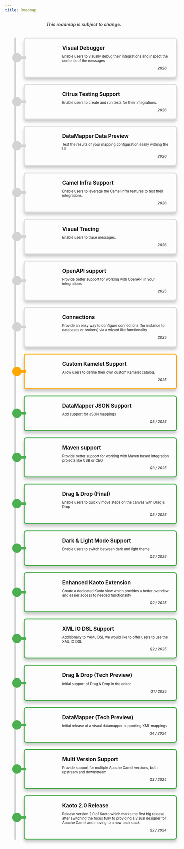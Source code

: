 ```yaml
---
title: Roadmap
---
```


<style>
h1 {
    text-align: center;
}

.roadmap-container {
    display: flex;
    flex-direction: column;
    gap: 20px;
    position: relative;
    padding-left: 60px;
}

.roadmap-timeline {
    position: absolute;
    left: 30px; /* Adjusted to center the circle */
    top: 0;
    width: 5px;
    background: lightgray;
    height: 100%; /* Adjusted to cover the height of the container */
}

.roadmap-card {
    display: flex;
    align-items: center;
    border: 3px solid #ddd;
    border-radius: 8px;
    padding: 20px;
    width: 100%;
    box-shadow: 0 8px 10px rgba(0, 0, 0, 0.2);
    position: relative;
}

.roadmap-card.wip {
    border-color:rgb(255, 166, 0);
    border-width: 3px; /* Increased border width */
}

.roadmap-card.completed {
    border-color: #4CAF50;
    border-width: 3px; /* Increased border width */
}

.roadmap-card .icon {
    font-size: 40px;
    background-size: cover; 
    background-repeat: no-repeat; 
    width: 60px; 
    height: 60px; 
    flex: 0 0 80px 80px;
    display: flex;
    align-items: center;
    justify-content: center;
    margin-right: 40px;
}

.roadmap-card .content {
    flex: 1;
}

.roadmap-card .content h3 {
    margin: 0;
    font-size: 1.2em;
    font-weight: bold;
}

.roadmap-card .content p {
    margin: 10px 0;
    font-size: 0.8em;
}

.roadmap-card .content .delivery-time {
    font-style: italic;
    color: #555;
    font-weight: bold;
    font-size: 0.8em;
    text-align: right;
    padding-right: 10px
}

.roadmap-card::before {
    content: '';
    position: absolute;
    left: -40px; /* Adjusted to center the circle */
    top: 50%;
    transform: translateY(-50%);
    width: 20px;
    height: 20px;
    border-radius: 50%;
    border: 5px solid lightgray;
    background: lightgray;
}

.roadmap-card::after {
    content: '';
    position: absolute;
    left: -20px; /* Adjusted to align with the circle */
    top: 50%;
    transform: translateY(-50%);
    width: 19px;
    height: 2px;
    background: lightgray;
    border: 3px solid lightgray;
}

.roadmap-card.wip::before {
    background:rgb(255, 166, 0);
    border: 5px solid rgb(255, 166, 0);
    left: -40px; /* Adjusted to center the circle */
}

.roadmap-card.wip::after {
    background: rgb(255, 166, 0);
    border: 3px solid rgb(255, 166, 0);
}

.roadmap-card.completed::before {
    background: #4CAF50;
    border: 5px solid #4CAF50;
    left: -40px; /* Adjusted to center the circle */
}

.roadmap-card.completed::after {
    background: #4CAF50;
    border: 3px solid #4CAF50;
}

.roadmap-description {
    text-align: center;
    font-style: italic;
    color: #555;
    font-weight: bold;
    font-size: 1em;
    padding-bottom: 20px
}
</style>

<p class="roadmap-description">
This roadmap is subject to change.
</p>


<div class="roadmap-container">
    <div class="roadmap-timeline"></div>
    <div class="roadmap-card">
        <div class="icon" style="background-image: url('./images/bug.png');"></div>
        <div class="content">
            <h3>Visual Debugger</h3>
            <p>Enable users to visually debug their integrations and inspect the contents of the messages</p>
            <div class="delivery-time">2026</div>
        </div>
    </div>
    <div class="roadmap-card">
        <div class="icon" style="background-image: url('./images/citrus.png');"></div>
        <div class="content">
            <h3>Citrus Testing Support</h3>
            <p>Enable users to create and run tests for their integrations.</p>
            <div class="delivery-time">2026</div>
        </div>
    </div>
    <div class="roadmap-card">
        <div class="icon" style="background-image: url('./images/datamapper.png');"></div>
        <div class="content">
            <h3>DataMapper Data Preview</h3>
            <p>Test the results of your mapping configuration easily withing the UI</p>
            <div class="delivery-time">2026</div>
        </div>
    </div>
    <div class="roadmap-card">
        <div class="icon" style="background-image: url('./images/camel-logo.svg');"></div>
        <div class="content">
            <h3>Camel Infra Support</h3>
            <p>Enable users to leverage the Camel Infra features to test their integrations.</p>
            <div class="delivery-time">2026</div>
        </div>
    </div>
    <div class="roadmap-card">
        <div class="icon" style="background-image: url('./images/tracing.svg');"></div>
        <div class="content">
            <h3>Visual Tracing</h3>
            <p>Enable users to trace messages.</p>
            <div class="delivery-time">2026</div>
        </div>
    </div>
    <div class="roadmap-card">
        <div class="icon" style="background-image: url('./images/openapi.svg');"></div>
        <div class="content">
            <h3>OpenAPI support</h3>
            <p>Provide better support for working with OpenAPI in your integrations</p>
            <div class="delivery-time">2025</div>
        </div>
    </div>
    <div class="roadmap-card">
        <div class="icon" style="background-image: url('./images/puzzle.png');"></div>
        <div class="content">
            <h3>Connections</h3>
            <p>Provide an easy way to configure connections (for instance to databases or brokers) via a wizard like functionality</p>
            <div class="delivery-time">2025</div>
        </div>
    </div>
    <div class="roadmap-card wip">
        <div class="icon" style="background-image: url('./images/camel-logo.svg');"></div>
        <div class="content">
            <h3>Custom Kamelet Support</h3>
            <p>Allow users to define their own custom Kamelet catalog.</p>
            <div class="delivery-time">2025</div>
        </div>
    </div>
    <div class="roadmap-card completed">
        <div class="icon" style="background-image: url('./images/datamapper.png');"></div>
        <div class="content">
            <h3>DataMapper JSON Support</h3>
            <p>Add support for JSON mappings</p>
            <div class="delivery-time">Q3 / 2025</div>
        </div>
    </div>
    <div class="roadmap-card completed">
        <div class="icon" style="background-image: url('./images/build.png');"></div>
        <div class="content">
            <h3>Maven support</h3>
            <p>Provide better support for working with Maven based integration projects like CSB or CEQ</p>
            <div class="delivery-time">Q3 / 2025</div>
        </div>
    </div>
    <div class="roadmap-card completed">
        <div class="icon" style="background-image: url('./images/stop.png');"></div>
        <div class="content">
            <h3>Drag & Drop (Final)</h3>
            <p>Enable users to quickly move steps on the canvas with Drag & Drop</p>
            <div class="delivery-time">Q3 / 2025</div>
        </div>
    </div>
    <div class="roadmap-card completed">
        <div class="icon" style="background-image: url('./images/darklightmode.png');"></div>
        <div class="content">
            <h3>Dark & Light Mode Support</h3>
            <p>Enable users to switch between dark and light theme</p>
            <div class="delivery-time">Q2 / 2025</div>
        </div>
    </div>
    <div class="roadmap-card completed">
        <div class="icon" style="background-image: url('./images/vscode.svg');"></div>
        <div class="content">
            <h3>Enhanced Kaoto Extension</h3>
            <p>Create a dedicated Kaoto view which provides a better overview and easier access to needed functionality</p>
            <div class="delivery-time">Q2 / 2025</div>
        </div>
    </div>
    <div class="roadmap-card completed">
        <div class="icon" style="background-image: url('./images/xmlsupport.png');"></div>
        <div class="content">
            <h3>XML IO DSL Support</h3>
            <p>Additionally to YAML DSL we would like to offer users to use the XML IO DSL</p>
            <div class="delivery-time">Q2 / 2025</div>
        </div>
    </div>
    <div class="roadmap-card completed">
        <div class="icon" style="background-image: url('./images/stop.png');"></div>
        <div class="content">
            <h3>Drag & Drop (Tech Preview)</h3>
            <p>Initial support of Drag & Drop in the editor</p>
            <div class="delivery-time">Q1 / 2025</div>
        </div>
    </div>
    <div class="roadmap-card completed">
        <div class="icon" style="background-image: url('./images/datamapper.png');"></div>
        <div class="content">
            <h3>DataMapper (Tech Preview)</h3>
            <p>Initial release of a visual datamapper supporting XML mappings</p>
            <div class="delivery-time">Q4 / 2024</div>
        </div>
    </div>
    <div class="roadmap-card completed">
        <div class="icon" style="background-image: url('./images/camel-logo.svg');"></div>
        <div class="content">
            <h3>Multi Version Support</h3>
            <p>Provide support for multiple Apache Camel versions, both upstream and downstream</p>
            <div class="delivery-time">Q3 / 2024</div>
        </div>
    </div>
    <div class="roadmap-card completed">
        <div class="icon" style="background-image: url('./images/logo-kaoto.png');"></div>
        <div class="content">
            <h3>Kaoto 2.0 Release</h3>
            <p>Release version 2.0 of Kaoto which marks the first big release after switching the focus fully to providing a visual designer for Apache Camel and moving to a new tech stack</p>
            <div class="delivery-time">Q2 / 2024</div>
        </div>
    </div>
</div>
